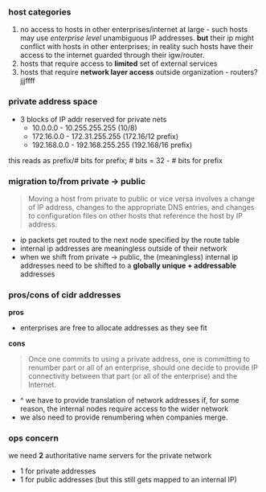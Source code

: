 ### host categories
1. no access to hosts in other enterprises/internet at large - such hosts may use *enterprise level* unambiguous IP addresses.  **but** their ip might conflict with hosts in other enterprises; in reality such hosts have their access to the internet guarded through their igw/router.
2. hosts that require access to **limited** set of external services 
3. hosts that require **network layer access** outside organization - routers?
jjjffff   



### private address space
- 3 blocks of IP addr reserved for private nets 
	- 10.0.0.0 - 10.255.255.255 (10/8) 
	- 172.16.0.0 - 172.31.255.255  (172.16/12 prefix)
	- 192.168.0.0 - 192.168.255.255 (192.168/16 prefix)

this reads as prefix/# bits for prefix; # bits = 32 - # bits for prefix

### migration to/from private -> public
>Moving a host from private to public or vice versa involves a change
   of IP address, changes to the appropriate DNS entries, and changes to
   configuration files on other hosts that reference the host by IP
   address.

- ip packets get routed to the next node specified by the route table 
- internal ip addresses are meaningless outside of their network
- when we shift from private -> public, the (meaningless) internal ip addresses need to be shifted to a **globally unique + addressable** addresses

### pros/cons of cidr addresses 

**pros**
- enterprises are free to allocate addresses as they see fit

**cons**
>Once one commits to using a private address, one is committing to
   renumber part or all of an enterprise, should one decide to provide
   IP connectivity between that part (or all of the enterprise) and the
   Internet.
- ^ we have to provide translation of network addresses if, for some reason, the internal nodes require access to the wider network
- we also need to provide renumbering when companies merge.

### ops concern
we need **2** authoritative name servers for the private network 
  - 1 for private addresses
  - 1 for public addresses (but this still gets mapped to an internal IP)